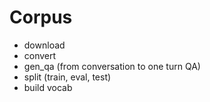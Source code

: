 # Corpus

- download
- convert
- gen_qa (from conversation to one turn QA)
- split (train, eval, test)
- build vocab